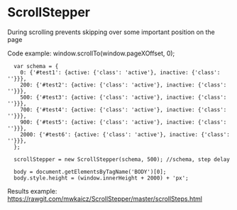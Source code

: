 # ScrollStepper
During scrolling prevents skipping over some important position on the page

Code example:
      window.scrollTo(window.pageXOffset, 0);
      
      var schema = {
        0: {'#test1': {active: {'class': 'active'}, inactive: {'class': ''}}},
        200: {'#test2': {active: {'class': 'active'}, inactive: {'class': ''}}},
        500: {'#test3': {active: {'class': 'active'}, inactive: {'class': ''}}},
        700: {'#test4': {active: {'class': 'active'}, inactive: {'class': ''}}},
        900: {'#test5': {active: {'class': 'active'}, inactive: {'class': ''}}},
        2000: {'#test6': {active: {'class': 'active'}, inactive: {'class': ''}}},
      };

      scrollStepper = new ScrollStepper(schema, 500); //schema, step delay

      body = document.getElementsByTagName('BODY')[0];
      body.style.height = (window.innerHeight + 2000) + 'px';


Results example:
https://rawgit.com/mwkaicz/ScrollStepper/master/scrollSteps.html
